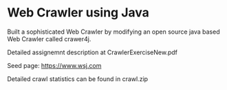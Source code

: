 # Web Crawler using Java


Built a sophisticated Web Crawler by modifying an open source java based Web Crawler called crawer4j.

Detailed assignemnt description at CrawlerExerciseNew.pdf

Seed page: https://www.wsj.com

Detailed crawl statistics can be found in crawl.zip
